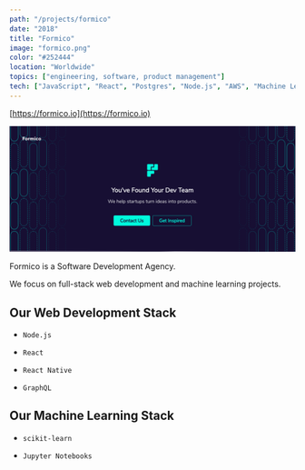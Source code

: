```yaml
---
path: "/projects/formico"
date: "2018"
title: "Formico"
image: "formico.png"
color: "#252444"
location: "Worldwide"
topics: ["engineering, software, product management"]
tech: ["JavaScript", "React", "Postgres", "Node.js", "AWS", "Machine Learning"]
---
```


[https://formico.io](https://formico.io)

![Formico Landing Page Screenshot](/images/formico/homepage.png "Formico Website")

Formico is a Software Development Agency.

We focus on full-stack web development and machine learning projects.


## Our Web Development Stack
* `Node.js`

* `React`

* `React Native`

* `GraphQL`


## Our Machine Learning Stack
* `scikit-learn`

* `Jupyter Notebooks`
